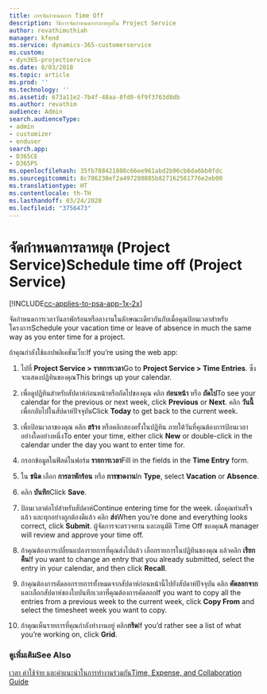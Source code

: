 ```yaml
---
title: การจัดกำหนดการ Time Off
description: วิธีการจัดกำหนดการลาหยุดใน Project Service
author: revathimuthiah
manager: kfend
ms.service: dynamics-365-customerservice
ms.custom:
- dyn365-projectservice
ms.date: 8/03/2018
ms.topic: article
ms.prod: ''
ms.technology: ''
ms.assetid: 673a11e2-7b4f-48aa-8fd0-6f9f3763d8db
ms.author: revathim
audience: Admin
search.audienceType:
- admin
- customizer
- enduser
search.app:
- D365CE
- D365PS
ms.openlocfilehash: 35fb788421808c66ee961abd2b96cb6da6bb0fdc
ms.sourcegitcommit: 8c786230ef2a497280885b827162561776e2eb00
ms.translationtype: HT
ms.contentlocale: th-TH
ms.lasthandoff: 03/24/2020
ms.locfileid: "3756473"
---
```

# <a name="schedule-time-off-project-service"></a><span data-ttu-id="efc62-103">จัดกำหนดการลาหยุด (Project Service)</span><span class="sxs-lookup"><span data-stu-id="efc62-103">Schedule time off (Project Service)</span></span>

[!INCLUDE[cc-applies-to-psa-app-1x-2x](../includes/cc-applies-to-psa-app-1x-2x.md)]

<span data-ttu-id="efc62-104">จัดกำหนดการเวลาวันลาพักร้อนหรือลางานในลักษณะเดียวกันกับเมื่อคุณป้อนเวลาสำหรับโครงการ</span><span class="sxs-lookup"><span data-stu-id="efc62-104">Schedule your vacation time or leave of absence in much the same way as you enter time for a project.</span></span>  
  
 <span data-ttu-id="efc62-105">ถ้าคุณกำลังใช้แอปพลิเคชันเว็บ:</span><span class="sxs-lookup"><span data-stu-id="efc62-105">If you’re using the web app:</span></span>  
  
1.  <span data-ttu-id="efc62-106">ไปที่ **Project Service > รายการเวลา**</span><span class="sxs-lookup"><span data-stu-id="efc62-106">Go to **Project Service > Time Entries**.</span></span> <span data-ttu-id="efc62-107">ซึ่งจะแสดงปฏิทินของคุณ</span><span class="sxs-lookup"><span data-stu-id="efc62-107">This brings up your calendar.</span></span>  
  
2.  <span data-ttu-id="efc62-108">เพื่อดูปฏิทินสำหรับสัปดาห์ก่อนหน้าหรือถัดไปของคุณ คลิก **ก่อนหน้า** หรือ **ถัดไป**</span><span class="sxs-lookup"><span data-stu-id="efc62-108">To see your calendar for the previous or next week, click **Previous** or **Next**.</span></span> <span data-ttu-id="efc62-109">คลิก **วันนี้** เพื่อกลับไปในสัปดาห์ปัจจุบัน</span><span class="sxs-lookup"><span data-stu-id="efc62-109">Click **Today** to get back to the current week.</span></span>  
  
3.  <span data-ttu-id="efc62-110">เพื่อป้อนเวลาของคุณ คลิก **สร้าง** หรือคลิกสองครั้งในปฏิทิน ภายใต้วันที่คุณต้องการป้อนเวลา อย่างใดอย่างหนึ่ง</span><span class="sxs-lookup"><span data-stu-id="efc62-110">To enter your time, either click **New** or double-click in the calendar under the day you want to enter time for.</span></span>  
  
4.  <span data-ttu-id="efc62-111">กรอกข้อมูลในฟิลด์ในฟอร์ม **รายการเวลา**</span><span class="sxs-lookup"><span data-stu-id="efc62-111">Fill in the fields in the **Time Entry** form.</span></span>  
  
5.  <span data-ttu-id="efc62-112">ใน **ชนิด** เลือก **การลาพักร้อน** หรือ **การขาดงาน**</span><span class="sxs-lookup"><span data-stu-id="efc62-112">In **Type**, select **Vacation** or **Absence**.</span></span>  
  
6.  <span data-ttu-id="efc62-113">คลิก **บันทึก**</span><span class="sxs-lookup"><span data-stu-id="efc62-113">Click **Save**.</span></span>  
  
7.  <span data-ttu-id="efc62-114">ป้อนเวลาต่อไปสำหรับสัปดาห์</span><span class="sxs-lookup"><span data-stu-id="efc62-114">Continue entering time for the week.</span></span> <span data-ttu-id="efc62-115">เมื่อคุณทำเสร็จแล้ว และทุกอย่างถูกต้องดีแล้ว คลิก **ส่ง**</span><span class="sxs-lookup"><span data-stu-id="efc62-115">When you’re done and everything looks correct, click **Submit**.</span></span> <span data-ttu-id="efc62-116">ผู้จัดการจะตรวจทาน และอนุมัติ Time Off ของคุณ</span><span class="sxs-lookup"><span data-stu-id="efc62-116">A manager will review and approve your time off.</span></span>  
  
8.  <span data-ttu-id="efc62-117">ถ้าคุณต้องการเปลี่ยนแปลงรายการที่คุณส่งไปแล้ว เลือกรายการในปฏิทินของคุณ แล้วคลิก **เรียกคืน**</span><span class="sxs-lookup"><span data-stu-id="efc62-117">If you want to change an entry that you already submitted, select the entry in your calendar, and then click **Recall**.</span></span>  
  
9. <span data-ttu-id="efc62-118">ถ้าคุณต้องการคัดลอกรายการทั้งหมดจากสัปดาห์ก่อนหน้านี้ไปยังสัปดาห์ปัจจุบัน คลิก **คัดลอกจาก** และเลือกสัปดาห์ของใบบันทึกเวลาที่คุณต้องการคัดลอก</span><span class="sxs-lookup"><span data-stu-id="efc62-118">If you want to copy all the entries from a previous week to the current week, click **Copy From** and select the timesheet week you want to copy.</span></span>  
  
10. <span data-ttu-id="efc62-119">ถ้าคุณเห็นรายการที่คุณกำลังทำงานอยู่ คลิก**กริด**</span><span class="sxs-lookup"><span data-stu-id="efc62-119">If you’d rather see a list of what you’re working on, click **Grid**.</span></span>  
  
### <a name="see-also"></a><span data-ttu-id="efc62-120">ดูเพิ่มเติม</span><span class="sxs-lookup"><span data-stu-id="efc62-120">See Also</span></span>  
 [<span data-ttu-id="efc62-121">เวลา ค่าใช้จ่าย และคำแนะนำในการทำงานร่วมกัน</span><span class="sxs-lookup"><span data-stu-id="efc62-121">Time, Expense, and Collaboration Guide</span></span>](../project-service/time-expense-collaboration-guide.md)
